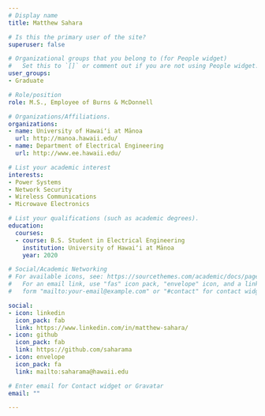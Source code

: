 ```yaml
---
# Display name
title: Matthew Sahara

# Is this the primary user of the site?
superuser: false

# Organizational groups that you belong to (for People widget)
#   Set this to `[]` or comment out if you are not using People widget.
user_groups:
- Graduate

# Role/position
role: M.S., Employee of Burns & McDonnell

# Organizations/Affiliations.
organizations:
- name: University of Hawaiʻi at Mānoa
  url: http://manoa.hawaii.edu/
- name: Department of Electrical Engineering
  url: http://www.ee.hawaii.edu/

# List your academic interest
interests:
- Power Systems
- Network Security
- Wireless Communications
- Microwave Electronics

# List your qualifications (such as academic degrees).
education:
  courses:
  - course: B.S. Student in Electrical Engineering
    institution: University of Hawaiʻi at Mānoa
    year: 2020

# Social/Academic Networking
# For available icons, see: https://sourcethemes.com/academic/docs/page-builder/#icons
#   For an email link, use "fas" icon pack, "envelope" icon, and a link in the
#   form "mailto:your-email@example.com" or "#contact" for contact widget.

social:
- icon: linkedin
  icon_pack: fab
  link: https://www.linkedin.com/in/matthew-sahara/
- icon: github
  icon_pack: fab
  link: https://github.com/saharama
- icon: envelope
  icon_pack: fa
  link: mailto:saharama@hawaii.edu

# Enter email for Contact widget or Gravatar
email: ""

---
```

